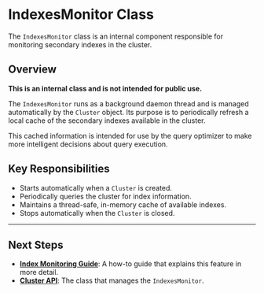# IndexesMonitor Class

The `IndexesMonitor` class is an internal component responsible for monitoring secondary indexes in the cluster.

## Overview

**This is an internal class and is not intended for public use.**

The `IndexesMonitor` runs as a background daemon thread and is managed automatically by the `Cluster` object. Its purpose is to periodically refresh a local cache of the secondary indexes available in the cluster.

This cached information is intended for use by the query optimizer to make more intelligent decisions about query execution.

## Key Responsibilities

- Starts automatically when a `Cluster` is created.
- Periodically queries the cluster for index information.
- Maintains a thread-safe, in-memory cache of available indexes.
- Stops automatically when the `Cluster` is closed.

---

## Next Steps

- **[Index Monitoring Guide](../../guides/advanced/index-monitoring.md)**: A how-to guide that explains this feature in more detail.
- **[Cluster API](../connection/cluster.md)**: The class that manages the `IndexesMonitor`.
